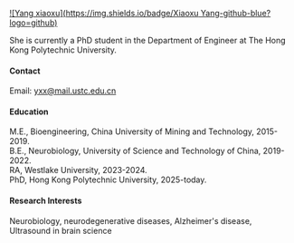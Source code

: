 

[![Yang xiaoxu](https://img.shields.io/badge/Xiaoxu Yang-github-blue?logo=github)](yangxiaoxu97-droid)

She is currently a PhD student in the Department of Engineer at The Hong Kong Polytechnic University.

#### Contact

Email: yxx@mail.ustc.edu.cn

#### Education
M.E., Bioengineering, China University of Mining and Technology, 2015-2019.\
B.E., Neurobiology, University of Science and Technology of China, 2019-2022.\
RA, Westlake University, 2023-2024.\
PhD, Hong Kong Polytechnic University, 2025-today.

#### Research Interests
Neurobiology, neurodegenerative diseases, Alzheimer's disease, Ultrasound in brain science
